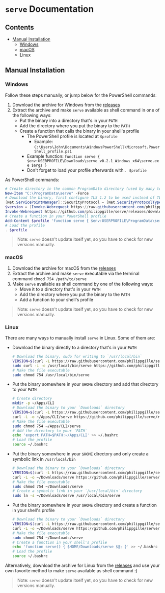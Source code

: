 `serve` Documentation
=====================

Contents
---------

- [Manual Installation](#manual-installation)
    - [Windows](#windows)
    - [macOS](#macos)
    - [Linux](#linux)

Manual Installation
-------------------

### Windows

Follow these steps manually, or jump below for the PowerShell commands:

1. Download the archive for Windows from the [releases](https://github.com/philippgille/serve/releases)
2. Extract the archive and make `serve` available as shell command in one of the following ways:
    - Put the binary into a directory that's in your `PATH`
    - Add the directory where you put the binary to the `PATH`
    - Create a function that calls the binary in your shell's profile
        - The PowerShell profile is located at `$profile`
            - Example: `C:\Users\John\Documents\WindowsPowerShell\Microsoft.PowerShell_profile.ps1`
        - Example function: `function serve { $env:USERPROFILE\Downloads\serve_v0.2.1_Windows_x64\serve.exe $args }`
        - Don't forget to load your profile afterwards with `. $profile`

As PowerShell commands:

```powershell
# Create directory in the common ProgramData directory (used by many tools, such as Chocolatey)
New-Item "C:\ProgramData\serve" -Force
# Download the binary, first configure TLS 1.2 to be used instead of TLS 1.0
[Net.ServicePointManager]::SecurityProtocol = [Net.SecurityProtocolType]::Tls12
$version = (Invoke-Webrequest https://raw.githubusercontent.com/philippgille/serve/master/VERSION).Content
Invoke-Webrequest https://github.com/philippgille/serve/releases/download/v${version}/serve_v${version}_Windows_x64.exe -OutFile "C:\ProgramData\serve\serve.exe"
# Create a function in your PowerShell profile
Add-Content $profile 'function serve { $env:USERPROFILE\ProgramData\serve\serve.exe $args }'
# Load the profile
. $profile
```

> Note: `serve` doesn't update itself yet, so you have to check for new versions manually.

### macOS

1. Download the archive for macOS from the [releases](https://github.com/philippgille/serve/releases)
2. Extract the archive and make `serve` executable via the terminal command `chmod 754 /path/to/serve`
3. Make `serve` available as shell command by one of the following ways:
    - Move it to a directory that's in your `PATH`
    - Add the directory where you put the binary to the `PATH`
    - Add a function to your shell's profile

> Note: `serve` doesn't update itself yet, so you have to check for new versions manually.

### Linux

There are many ways to manually install `serve` in Linux. Some of them are:

- Download the binary directly to a directory that's in your `PATH`
    ```bash
    # Download the binary, sudo for writing to `/usr/local/bin`
    VERSION=$(curl -L https://raw.githubusercontent.com/philippgille/serve/master/VERSION)
    sudo curl -L -o /usr/local/bin/serve https://github.com/philippgille/serve/releases/download/v${VERSION}/serve_v${VERSION}_Linux_x64
    # Make the file executable
    sudo chmod 754 /usr/local/bin/serve
    ```
- Put the binary somewhere in your `$HOME` directory and add that directory to your `PATH`
    ```bash
    # Create directory
    mkdir -p ~/Apps/CLI
    # Download the binary to your `Downloads` directory
    VERSION=$(curl -L https://raw.githubusercontent.com/philippgille/serve/master/VERSION)
    curl -L -o ~/Apps/CLI/serve https://github.com/philippgille/serve/releases/download/v${VERSION}/serve_v${VERSION}_Linux_x64
    # Make the file executable
    sudo chmod 754 ~/Apps/CLI/serve
    # Add the directory to your `PATH`
    echo 'export PATH=$PATH:~/Apps/CLI' >> ~/.bashrc
    # Load the profile
    source ~/.bashrc
    ```
- Put the binary somewhere in your `$HOME` directory and only create a symbolic link in `/usr/local/bin`
    ```bash
    # Download the binary to your `Downloads` directory
    VERSION=$(curl -L https://raw.githubusercontent.com/philippgille/serve/master/VERSION)
    curl -L -o ~/Downloads/serve https://github.com/philippgille/serve/releases/download/v${VERSION}/serve_v${VERSION}_Linux_x64
    # Make the file executable
    sudo chmod 754 ~/Downloads/serve
    # Create a symbolic link in your `/usr/local/bin` directory
    sudo ln -s ~/Downloads/serve /usr/local/bin/serve
    ```
- Put the binary somewhere in your `$HOME` directory and create a function in your shell's profile
    ```bash
    # Download the binary to your `Downloads` directory
    VERSION=$(curl -L https://raw.githubusercontent.com/philippgille/serve/master/VERSION)
    curl -L -o ~/Downloads/serve https://github.com/philippgille/serve/releases/download/v${VERSION}/serve_v${VERSION}_Linux_x64
    # Make the file executable
    sudo chmod 754 ~/Downloads/serve
    # Create a function in your shell's profile
    echo 'function serve() { $HOME/Downloads/serve $@; }' >> ~/.bashrc
    # Load the profile
    source ~/.bashrc
    ```

Alternatively, download the archive for Linux from the [releases](https://github.com/philippgille/serve/releases) and use your own favorite method to make `serve` available as shell command :)

> Note: `serve` doesn't update itself yet, so you have to check for new versions manually.
